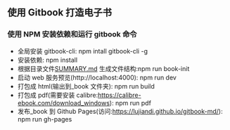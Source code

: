 ## 使用 Gitbook 打造电子书

### 使用 NPM 安装依赖和运行 gitbook 命令

- 全局安装 gitbook-cli: npm intall gitbook-cli -g
- 安装依赖: npm install
- 根据目录文件[SUMMARY.md](docs/SUMMARY.md) 生成文件结构:npm run book-init
- 启动 web 服务预览(http://localhost:4000): npm run dev
- 打包成 html(输出到\_book 文件夹): npm run build
- 打包成 pdf(需要安装 calibre:https://calibre-ebook.com/download_windows): npm run pdf
- 发布\_book 到 Github Pages(访问:https://lujiandi.github.io/gitbook-md/): npm run gh-pages
